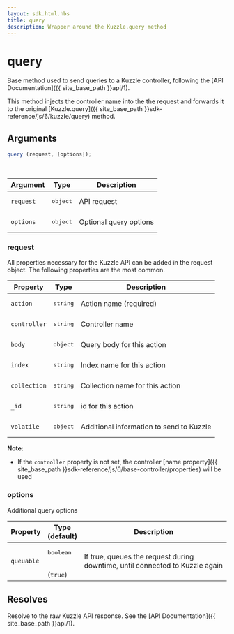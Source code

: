 ```yaml
---
layout: sdk.html.hbs
title: query
description: Wrapper around the Kuzzle.query method
---
```


# query

Base method used to send queries to a Kuzzle controller, following the [API Documentation]({{ site_base_path }}api/1).  

This method injects the controller name into the the request and forwards it to the original [Kuzzle.query]({{ site_base_path }}sdk-reference/js/6/kuzzle/query) method.

## Arguments

```javascript
query (request, [options]);
```

<br/>

| Argument  | Type   | Description            |
| -------------- | --------- | ------------- |
| `request` | <pre>object</pre> | API request  |
| `options` | <pre>object</pre> | Optional query options |

### request

All properties necessary for the Kuzzle API can be added in the request object.
The following properties are the most common.

| Property     | Type   | Description                               |
| -------------- | --------- | ------------- |
| `action`     | <pre>string</pre> | Action name (required)                   |
| `controller` | <pre>string</pre> | Controller name                           |
| `body`       | <pre>object</pre> | Query body for this action                |
| `index`      | <pre>string</pre> | Index name for this action                |
| `collection` | <pre>string</pre> | Collection name for this action           |
| `_id`        | <pre>string</pre> | id for this action                        |
| `volatile`   | <pre>object</pre> | Additional information to send to Kuzzle |

**Note:**
 - If the `controller` property is not set, the controller [name property]({{ site_base_path }}sdk-reference/js/6/base-controller/properties) will be used

### options

Additional query options

| Property     | Type<br/>(default)    | Description   |
| -------------- | --------- | ------------- |
| `queuable` | <pre>boolean</pre><br/>(`true`) | If true, queues the request during downtime, until connected to Kuzzle again |

## Resolves

Resolve to the raw Kuzzle API response. See the [API Documentation]({{ site_base_path }}api/1).
